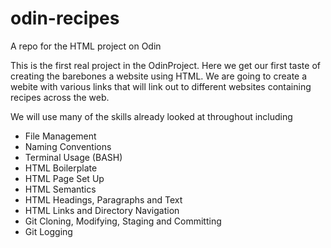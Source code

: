 # odin-recipes
A repo for the HTML project on Odin

This is the first real project in the OdinProject. Here we get our first taste of creating the barebones a website using HTML. We are going to create a webite with various links that will link out to different websites containing recipes across the web.

We will use many of the skills already looked at throughout including

- File Management
- Naming Conventions
- Terminal Usage (BASH)
- HTML Boilerplate
- HTML Page Set Up
- HTML Semantics
- HTML Headings, Paragraphs and Text
- HTML Links and Directory Navigation
- Git Cloning, Modifying, Staging and Committing
- Git Logging
